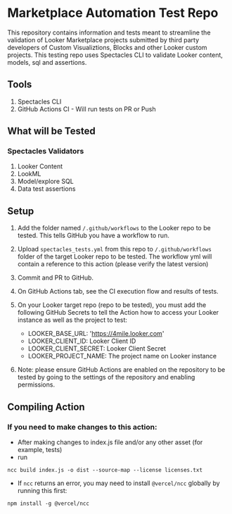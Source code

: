 # Marketplace Automation Test Repo

This repository contains information and tests meant to streamline the validation of Looker Marketplace projects submitted by third party developers of Custom Visualiztions, Blocks and other Looker custom projects. This testing repo uses Spectacles CLI to validate Looker content, models, sql and assertions.

## Tools

1. Spectacles CLI
2. GitHub Actions CI - Will run tests on PR or Push

## What will be Tested

### Spectacles Validators
1. Looker Content
2. LookML
3. Model/explore SQL
4. Data test assertions

## Setup

1. Add the folder named `/.github/workflows` to the Looker repo to be tested. This tells GitHub you have a workflow to run.

2. Upload `spectacles_tests.yml` from this repo to `/.github/workflows` folder of the target Looker repo to be tested. The workflow yml will contain a reference to this action (please verify the latest version)

3. Commit and PR to GitHub.

4. On GitHub Actions tab, see the CI execution flow and results of tests.

5. On your Looker target repo (repo to be tested), you must add the following GitHub Secrets to tell the Action how to access your Looker instance as well as the project to test:
    - LOOKER_BASE_URL: 'https://4mile.looker.com'
    - LOOKER_CLIENT_ID: Looker Client ID
    - LOOKER_CLIENT_SECRET: Looker Client Secret
    - LOOKER_PROJECT_NAME: The project name on Looker instance

6. Note: please ensure GitHub Actions are enabled on the repository to be tested by going to the settings of the repository and enabling permissions.

## Compiling Action

### If you need to make changes to this action:
- After making changes to index.js file and/or any other asset (for example, tests)
- run
```
ncc build index.js -o dist --source-map --license licenses.txt
```
- If `ncc` returns an error, you may need to install `@vercel/ncc` globally by running this first:
```
npm install -g @vercel/ncc
```

